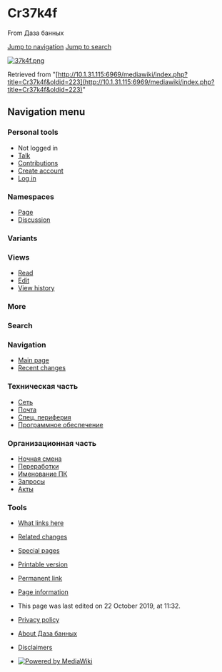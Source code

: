          

# Cr37k4f

From Даза банных

[Jump to navigation](http://10.1.31.115:6969/mediawiki/index.php/Cr37k4f#mw-head) [Jump to search](http://10.1.31.115:6969/mediawiki/index.php/Cr37k4f#p-search)

[![37k4f.png](./Cr37k4f%20-%20Даза%20банных_files/37k4f.png)](http://10.1.31.115:6969/mediawiki/index.php/File:37k4f.png)

Retrieved from "[http://10.1.31.115:6969/mediawiki/index.php?title=Cr37k4f&oldid=223](http://10.1.31.115:6969/mediawiki/index.php?title=Cr37k4f&oldid=223)"

## Navigation menu

### Personal tools

- Not logged in
- [Talk](http://10.1.31.115:6969/mediawiki/index.php/Special:MyTalk "Discussion about edits from this IP address [alt-shift-n]")
- [Contributions](http://10.1.31.115:6969/mediawiki/index.php/Special:MyContributions "A list of edits made from this IP address [alt-shift-y]")
- [Create account](http://10.1.31.115:6969/mediawiki/index.php?title=Special:CreateAccount&returnto=Cr37k4f "You are encouraged to create an account and log in; however, it is not mandatory")
- [Log in](http://10.1.31.115:6969/mediawiki/index.php?title=Special:UserLogin&returnto=Cr37k4f "You are encouraged to log in; however, it is not mandatory [alt-shift-o]")

### Namespaces

- [Page](http://10.1.31.115:6969/mediawiki/index.php/Cr37k4f "View the content page [alt-shift-c]")
- [Discussion](http://10.1.31.115:6969/mediawiki/index.php?title=Talk:Cr37k4f&action=edit&redlink=1 "Discussion about the content page (page does not exist) [alt-shift-t]")

### Variants

### Views

- [Read](http://10.1.31.115:6969/mediawiki/index.php/Cr37k4f)
- [Edit](http://10.1.31.115:6969/mediawiki/index.php?title=Cr37k4f&action=edit "Edit this page [alt-shift-e]")
- [View history](http://10.1.31.115:6969/mediawiki/index.php?title=Cr37k4f&action=history "Past revisions of this page [alt-shift-h]")

### More

### Search

[](http://10.1.31.115:6969/mediawiki/index.php/Main_Page "Visit the main page")

### Navigation

- [Main page](http://10.1.31.115:6969/mediawiki/index.php/Main_Page "Visit the main page [alt-shift-z]")
- [Recent changes](http://10.1.31.115:6969/mediawiki/index.php/Special:RecentChanges "A list of recent changes in the wiki [alt-shift-r]")

### Техническая часть

- [Сеть](http://10.1.31.115:6969/mediawiki/index.php/Network)
- [Почта](http://10.1.31.115:6969/mediawiki/index.php/%D0%9F%D0%BE%D1%87%D1%82%D0%B0)
- [Спец. периферия](http://10.1.31.115:6969/mediawiki/index.php/%D0%A1%D0%BF%D0%B5%D1%86._%D0%BF%D0%B5%D1%80%D0%B8%D1%84%D0%B5%D1%80%D0%B8%D1%8F)
- [Программное обеспечение](http://10.1.31.115:6969/mediawiki/index.php/%D0%9F%D1%80%D0%BE%D0%B3%D1%80%D0%B0%D0%BC%D0%BC%D0%BD%D0%BE%D0%B5_%D0%BE%D0%B1%D0%B5%D1%81%D0%BF%D0%B5%D1%87%D0%B5%D0%BD%D0%B8%D0%B5)

### Организационная часть

- [Ночная смена](http://10.1.31.115:6969/mediawiki/index.php/%D0%9D%D0%BE%D1%87%D0%BD%D0%B0%D1%8F_%D1%81%D0%BC%D0%B5%D0%BD%D0%B0)
- [Переработки](http://10.1.31.115:6969/mediawiki/index.php/%D0%9F%D0%B5%D1%80%D0%B5%D1%80%D0%B0%D0%B1%D0%BE%D1%82%D0%BA%D0%B8)
- [Именование ПК](http://10.1.31.115:6969/mediawiki/index.php/%D0%98%D0%BC%D0%B5%D0%BD%D0%BE%D0%B2%D0%B0%D0%BD%D0%B8%D0%B5_%D0%9F%D0%9A\(new\))
- [Запросы](http://10.1.31.115:6969/mediawiki/index.php/%D0%97%D0%B0%D0%BF%D1%80%D0%BE%D1%81%D1%8B)
- [Акты](http://10.1.31.115:6969/mediawiki/index.php/%D0%90%D0%BA%D1%82%D1%8B)

### Tools

- [What links here](http://10.1.31.115:6969/mediawiki/index.php/Special:WhatLinksHere/Cr37k4f "A list of all wiki pages that link here [alt-shift-j]")
- [Related changes](http://10.1.31.115:6969/mediawiki/index.php/Special:RecentChangesLinked/Cr37k4f "Recent changes in pages linked from this page [alt-shift-k]")
- [Special pages](http://10.1.31.115:6969/mediawiki/index.php/Special:SpecialPages "A list of all special pages [alt-shift-q]")
- [Printable version](http://10.1.31.115:6969/mediawiki/index.php?title=Cr37k4f&printable=yes "Printable version of this page [alt-shift-p]")
- [Permanent link](http://10.1.31.115:6969/mediawiki/index.php?title=Cr37k4f&oldid=223 "Permanent link to this revision of the page")
- [Page information](http://10.1.31.115:6969/mediawiki/index.php?title=Cr37k4f&action=info "More information about this page")

- This page was last edited on 22 October 2019, at 11:32.

- [Privacy policy](http://10.1.31.115:6969/mediawiki/index.php/%D0%94%D0%B0%D0%B7%D0%B0_%D0%B1%D0%B0%D0%BD%D0%BD%D1%8B%D1%85:Privacy_policy "Даза банных:Privacy policy")
- [About Даза банных](http://10.1.31.115:6969/mediawiki/index.php/%D0%94%D0%B0%D0%B7%D0%B0_%D0%B1%D0%B0%D0%BD%D0%BD%D1%8B%D1%85:About "Даза банных:About")
- [Disclaimers](http://10.1.31.115:6969/mediawiki/index.php/%D0%94%D0%B0%D0%B7%D0%B0_%D0%B1%D0%B0%D0%BD%D0%BD%D1%8B%D1%85:General_disclaimer "Даза банных:General disclaimer")

- [![Powered by MediaWiki](./Cr37k4f%20-%20Даза%20банных_files/poweredby_mediawiki_88x31.png)](http://www.mediawiki.org/)